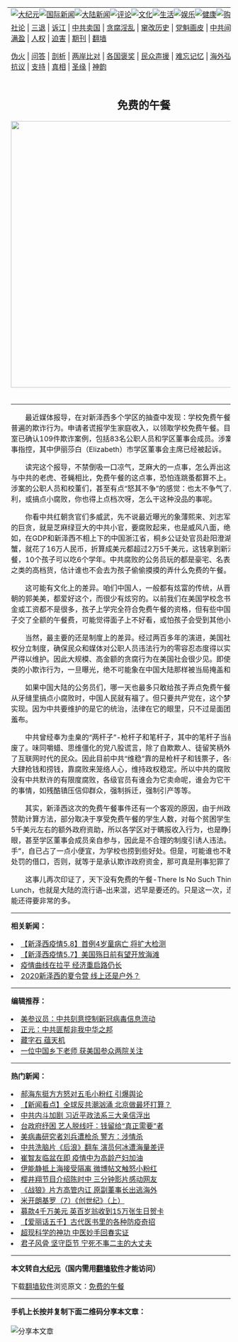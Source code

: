 <a name="1" id="1" target="_blank"></a><span id="1"></span>
<table align=center border="0"><tr><td colspan="2" VALIGN=TOP><a href="/gb/nsc413.md#1"><img src="https://raw.githubusercontent.com/vh2837/www/master/t/djy/1.jpg" title="大纪元"></a><a href="/gb/n24hr.md#1"><img src="https://raw.githubusercontent.com/vh2837/www/master/t/djy/3.jpg" title="国际新闻"></a><a href="/gb/nsc413.md#1"><img src="https://raw.githubusercontent.com/vh2837/www/master/t/djy/4.jpg" title="大陆新闻"></a><a href="/gb/news392.md#1"><img src="https://raw.githubusercontent.com/vh2837/www/master/t/djy/5.jpg" title="评论"></a><a href="/gb/news2007.md#1"><img src="https://raw.githubusercontent.com/vh2837/www/master/t/djy/6.jpg" title="文化"></a><a href="/gb/news2008.md#1"><img src="https://raw.githubusercontent.com/vh2837/www/master/t/djy/7.jpg" title="生活"></a><a href="/gb/ncyule.md#1"><img src="https://raw.githubusercontent.com/vh2837/www/master/t/djy/8.jpg" title="娱乐"></a><a href="/gb/nsc1002.md#1"><img src="https://raw.githubusercontent.com/vh2837/www/master/t/djy/9.jpg" title="健康"><a href="https://www.youlucky.com"><img src="https://raw.githubusercontent.com/vh2837/www/master/t/djy/10.jpg" title="购物"></a><a href="https://donate.epochtimes.com/?utm_medium=epochtimes&utm_source=referral&utm_campaign=donate_button_djyarticleheader"><img src="https://raw.githubusercontent.com/vh2837/www/master/t/djy/12.jpg" title="捐款"></a></td></tr>
<tr><td colspan="2" VALIGN=TOP><a target="_blank" href="/gb/9p.md#1">社论</a> | <a target="_blank" href="/gb/nf5657.md#1">三退</a> | <a target="_blank" href="/gb/nf6124.md#1">诉江</a> | <a target="_blank" href="/gb/nf1176117.md#1">中共卖国</a> | <a target="_blank" href="/gb/nf5773.md#1">贪腐淫乱</a> | <a target="_blank" href="/gb/nf1176115.md#1">窜改历史</a> | <a target="_blank" href="/gb/nf1176107.md#1">党魁画皮</a> | <a target="_blank" href="/gb/nf1320400.md#1">中共间谍</a> | <a target="_blank" href="/gb/nf1176114.md#1">破坏传统</a> | <a target="_blank" href="https://github.com/vh2837/ntdtv/blob/master/gb/prog447_1.md#1">恶贯满盈</a> | <a target="_blank" href="/gb/ncid278.md#1">人权</a> | <a target="_blank" href="/gb/nf1176111.md#1">迫害</a> | <a target="_blank" href="https://gitlab.com/szzdlab/mh-qikan/blob/master/README.md#1">期刊</a> | <a target="_blank" href="https://github.com/bannedbook/fanqiang/wiki">翻墙</a></p><p><a target="_blank" href="/gb/nf5562.md#1">伪火</a> | <a target="_blank" href="/gb/nf4378.md#1">问答</a> | <a target="_blank" href="/gb/nf5792.md#1">剖析</a> | <a target="_blank" href="/gb/nf5735.md#1">两岸比对</a> | <a target="_blank" href="/gb/nf6119.md#1">各国褒奖</a> | <a target="_blank" href="/gb/nf6120.md#1">民众声援</a> | <a target="_blank" href="/gb/nf1188594.md#1">难忘记忆</a> | <a target="_blank" href="/gb/nf3180.md#1">海外弘传</a> | <a target="_blank" href="/gb/nf5410.md#1">万人上访</a> | <a target="_blank" href="https://github.com/vh2837/ntdtv/blob/master/gb/prog1530_1.md#1">和平抗议</a> | <a target="_blank" href="/gb/nf4386.md#1">支持</a> | <a target="_blank" href="/gb/nf4389.md#1">真相</a> | <a target="_blank" href="/gb/nf5790.md#1">圣缘</a> | <a target="_blank" href="/gb/nf4786.md#1">神韵</a></td></tr>
<tr><td VALIGN=TOP width="626"><h2 align=center>免费的午餐</h2>
<img width="600" src="https://i.epochtimes.com/assets/uploads/2020/05/GettyImages-51514869-320x200.jpg" />
<h6></h6>
<hr>
	<p>　　最近媒体报导，在对新泽西多个学区的抽查中发现：学校免费午餐计划中，存在普遍的欺诈行为。申请者谎报学生家庭收入，以领取学校免费午餐。目前州审计办公室已确认109件欺诈案例，包括83名公职人员和学区董事会成员。涉案人员将面临刑事指控，其中伊丽莎白（Elizabeth）市学区董事会主席已经被起诉。 </p>
<p>　　读完这个报导，不禁倒吸一口凉气，芝麻大的一点事，怎么弄出这么大动静呢？与中共的老虎、苍蝇相比，免费午餐的这点事，恐怕连跳蚤都算不上。尤其是对那些涉案的公职人员和校董们，甚至有点“怒其不争”的感觉：也太不争气了。想谋点小私利，或搞点小腐败，你也得上点档次呀，怎么干这种没品的事呢。 </p>
<p>　　你看中共红朝贪官们多威武，先不说最近曝光的象薄熙来、刘志军这些动辄上亿的巨贪，就是芝麻绿豆大的中共小官，要腐败起来，也是威风八面，绝对震撼。例如，在GDP和新泽西不相上下的中国浙江省，桐乡公证处官员赴阳澄湖考察吃一餐螃蟹，就花了16万人民币，折算成美元都超过2万5千美元，这钱拿到新泽西学校买午餐，10个孩子可以吃6个学年。中共腐败的公务员玩的都是豪宅、名表、名画、名酒之类的高档货，估计谁也不会去为孩子偷偷摸摸的弄什么免费的午餐。 </p>
<p>　　这可能有文化上的差异。咱们中国人，一般都有炫富的传统，从晋朝的石崇到天朝的郭美美，都爱好这个，而很少有炫穷的。以前我们在美国学校念书的时候，奖学金或工资都不是很多，孩子上学完全符合免费午餐的资格，但有些中国同学还是为孩子交了全额的午餐费，可能觉得面子上不好看，或怕孩子会受到其他小朋友的奚落。 </p>
<p>　　当然，最主要的还是制度上的差异。经过两百多年的演进，美国社会有成熟的三权分立制度，确保民众和媒体对公职人员违法行为的零容忍态度得以实现，法律的尊严得以维护。因此大规模、高金额的贪腐行为在美国社会很少见。即使象免费午餐之类的小欺诈行为，一旦曝光，绝不可能象在中国大陆那样被当局掩盖和“和谐”。 </p>
<p>　　如果中国大陆的公务员们，哪一天也最多只敢给孩子弄点免费午餐之类的私利，从牙缝里搞点小腐败时，中国人民就有福了。但只要共产党在，这个梦想永远不可能实现。因为中共要维护的是它的统治，法律在它的眼里，只不过是面团，挡箭牌和遮羞布。 </p>
<p>　　中共曾经奉为圭臬的“两杆子”-枪杆子和笔杆子，其中的笔杆子当前已经基本残废了。味同嚼蜡、思维僵化的党八股谎言，除了自欺欺人、徒留笑柄外，根本忽悠不了互联网时代的民众。因此目前中共“维稳”靠的是枪杆子和钱票子，各级政府和官员大肆抢钱和捞钱，靠腐败来笼络人心，维持政权稳定。所以中共的腐败是制度性的，没有中共默许的有限度腐败，各级官员有谁会为它卖命呢，谁会为它干那些伤天害理的事情，如残酷镇压信仰群众，强制拆迁，强制引产等等。 </p>
<p>　　其实，新泽西这次的免费午餐事件还有一个客观的原因，由于州政府对各学区的赞助计算方法，部分取决于享受免费午餐的学生人数，对每个贫困学生，学校可得到5千美元左右的额外政府资助，所以各学区对于瞒报收入行为，也是睁只眼、闭只眼，甚至学区董事会成员亲自参与，因此是不合理的制度引诱人违法。“身后有余忘缩手”，自已占了一点小便宜，为学校也捞到些好处。但是，可能谁也不敢把这作为免于处罚的借口，否则，就等于是承认欺诈政府资金，那可真是刑事犯罪了。 </p>
<p>　　这事儿再次印证了，天下没有免费的午餐-There Is No Such Thing as Free Lunch，也就是大陆的流行语&#8211;出来混，迟早是要还的。只是这一次，连本带息他们可能还得要非常的多。 </p>
	
<hr>


<strong>相关新闻：</strong>
<li><a href="/gb/20/5/8/n12094257.md#1">【新泽西疫情5.8】首例4岁童病亡 将扩大检测</a></li>
<li><a href="/gb/20/5/8/n12091931.md#1">【新泽西疫情5.7】美国殇日前有望开放海滩</a></li>
<li><a href="/gb/20/5/7/n12091487.md#1">疫情曲线在拉平 经济重启路仍长</a></li>
<li><a href="/gb/20/5/7/n12091462.md#1">2020新泽西的夏令营 线上还是户外？</a></li>
<hr>


<strong>编辑推荐：</strong>
<li><a href="/gb/20/2/22/n11887949.md#1">美参议员：中共刻意控制新冠病毒信息流动</a></li>
<li><a href="/gb/19/11/4/n11631409.md#1" target="_blank">正元：中共匪帮非我中华之邦</a></li><li><a href="/gb/14/6/9/n4173977.md?dfh#1" target="_blank">藏字石 蕴天机</a></li><li><a href="/gb/18/9/1/n10683927.md#1" target="_blank">一位中国乡下老师 获美国参众两院关注</a></li>
<hr>

<strong>热门新闻：</strong>
<li><a href="/gb/20/5/7/n12091281.md#1">郝海东挺方方怒对五毛小粉红 引爆舆论</a></li>
<li><a href="/gb/20/5/7/n12091113.md#1">【新闻看点】全球反共潮汹涌 北京做最坏打算？</a></li>
<li><a href="/gb/20/5/7/n12090750.md#1">中共内斗加剧 习近平政法系三大亲信浮出</a></li>
<li><a href="/gb/20/5/8/n12092867.md#1">台政府纾困 艺人脱线吁：钱留给“真正需要”者</a></li>
<li><a href="/gb/20/5/7/n12090395.md#1">美病毒研究者刘兵遭枪杀 警方：涉情杀</a></li>
<li><a href="/gb/20/5/7/n12090922.md#1">中共洗脑片《后浪》翻车 演员何冰遭海量差评</a></li>
<li><a href="/gb/20/5/7/n12089652.md#1">崔智友临盆在即 疫情中为高龄产妇加油</a></li>
<li><a href="/gb/20/5/7/n12091172.md#1">伊能静抵上海接受隔离 微博帖文触怒小粉红</a></li>
<li><a href="/gb/20/5/7/n12091512.md#1">樱井翔节目介绍陈时中 三分钟影片感动网友</a></li>
<li><a href="/gb/20/5/6/n12088319.md#1">《战狼》片方高管内讧 原副董事长出逃海外</a></li>
<li><a href="/gb/13/3/31/n3835627.md#1">米开朗基罗（7）《创世纪》（上）</a></li>
<li><a href="/gb/20/5/6/n12087072.md#1">募款4千万美元 英百岁翁收到15万张生日贺卡</a></li>
<li><a href="/gb/20/5/3/n12079653.md#1">【爱丽话五千】古代医书里的各种防疫奇招</a></li>
<li><a href="/gb/20/4/29/n12069593.md#1">超现科学的神功 中医妙手回春实证</a></li>
<li><a href="/gb/20/5/5/n12085395.md#1">君子风骨 坚守臣节 宁死不事二主的大丈夫</a></li>
<hr>

<strong>本文转自<a href="https://www.epochtimes.com">大纪元</a>（国内需用<a href="https://github.com/bannedbook/fanqiang/wiki">翻墙软件</a>才能访问）</strong><p>下载<a href="https://github.com/bannedbook/fanqiang/wiki">翻墙软件</a>浏览原文：<a href="https://www.epochtimes.com/gb/13/8/9/n3937668.htm">免费的午餐</a></p><hr>

<strong>手机上长按并复制下面二维码分享本文章：</strong><br><br><img src="http://d1p1.ip.zn2.us/v.php?action=qrcode&url=/gb/13/8/9/n3937668.md%231" title="分享本文章"></td><td VALIGN=TOP><a href="/gb/16/1/21/n4622075.md?dfh#1" target="_blank"><img src="https://raw.githubusercontent.com/vh2837/djy/master/gb/300/wei-f1.jpg" title="中共的伪火骗局"  alt="中共的伪火骗局"></a><br><a href="https://github.com/vh2837/www/blob/master/README.md?dfh#9" target="_blank"><img src="https://raw.githubusercontent.com/vh2837/djy/master/gb/300/yong-h.jpg" title="永恒的见证"  alt="永恒的见证"></a><br><a href="/gb/13/9/29/n3974789.md?dfh#1" target="_blank"><img src="https://raw.githubusercontent.com/vh2837/djy/master/gb/300/shang-lnz.jpg" title="善良女子被中共投男牢"  alt="善良女子被中共投男牢"></a><br><a href="/gb/16/3/16/n4663449.md?dfh#1" target="_blank"><img src="https://raw.githubusercontent.com/vh2837/djy/master/gb/300/huo-z3.jpg" title="警卫目击活摘器官"  alt="警卫目击活摘器官"></a><br><a href="/gb/16/8/7/n8177641.md?dfh#1" target="_blank"><img src="https://raw.githubusercontent.com/vh2837/djy/master/gb/300/huo-z4.jpg" title="证人描述活摘恐怖"  alt="证人描述活摘恐怖"></a><br><a href="/gb/10/4/19/n2881569.md?dfh#1" target="_blank"><img src="https://raw.githubusercontent.com/vh2837/djy/master/gb/300/huo-z1.jpg" title="揭开活摘器官黑幕"  alt="揭开活摘器官黑幕"></a><br><a href="/gb/10/11/7/n3077476.md?dfh#1" target="_blank"><img src="https://raw.githubusercontent.com/vh2837/djy/master/gb/300/ma-ks.jpg" title="马克思的成魔之路"  alt="马克思的成魔之路"></a><br><a href="/gb/14/6/9/n4173977.md?dfh#1" target="_blank"><img src="https://raw.githubusercontent.com/vh2837/djy/master/gb/300/chang-zs.jpg" title="藏字石 蕴天机"  alt="藏字石 蕴天机"></a><br><a href="/gb/18/5/10/n10381511.md?dfh#1" target="_blank"><img src="https://raw.githubusercontent.com/vh2837/djy/master/gb/300/st1.jpg" title="关注3亿人三退"  alt="关注3亿人三退"></a><br><a href="/gb/18/3/21/n10237682.md?dfh#1" target="_blank"><img src="https://raw.githubusercontent.com/vh2837/djy/master/gb/300/jie-t.jpg" title="解体中共复兴中华"  alt="解体中共复兴中华"></a><br><a href="/gb/9/2/9/n2422991.md?dfh#1" target="_blank"><img src="https://raw.githubusercontent.com/vh2837/djy/master/gb/300/gao-zs.jpg" title="中共迫害良心律师"  alt="中共迫害良心律师"></a><br><a href="/gb/18/12/9/n10900044.md?dfh#1" target="_blank"><img src="https://raw.githubusercontent.com/vh2837/djy/master/gb/300/sj1.jpg" title="303万人举报江泽民"  alt="303万人举报江泽民"></a><br><a href="/gb/18/8/28/n10672014.md?dfh#1" target="_blank"><img src="https://raw.githubusercontent.com/vh2837/djy/master/gb/300/sj2.jpg" title="这些官员为何起诉江泽民"  alt="这些官员为何起诉江泽民"></a><br><a href="/gb/8/12/18/n2367165.md?dfh#1" target="_blank"><img src="https://raw.githubusercontent.com/vh2837/djy/master/gb/300/liangan.jpg" title="海峡两岸的强烈对比"  alt="海峡两岸的强烈对比"></a><br><a href="/gb/15/12/10/n4593139.md?dfh#1" target="_blank"><img src="https://raw.githubusercontent.com/vh2837/djy/master/gb/300/jia-ndzl.jpg" title="加拿大总理的贺信"  alt="加拿大总理的贺信"></a><br><a href="/gb/11/6/17/n3289382.md?dfh#1" target="_blank"><img src="https://raw.githubusercontent.com/vh2837/djy/master/gb/300/xiao-wd.jpg" title="探寻真相兼听则明"  alt="探寻真相兼听则明"></a><br><a href="/gb/18/10/27/n10812623.md?dfh#1" target="_blank"><img src="https://raw.githubusercontent.com/vh2837/djy/master/gb/300/yindu.jpg" title="印度媒体报道东方"  alt="印度媒体报道东方"></a><br><a href="/gb/18/6/9/n10469652.md?dfh#1" target="_blank"><img src="https://raw.githubusercontent.com/vh2837/djy/master/gb/300/xie-j.jpg" title="不一样的海外校园"  alt="不一样的海外校园"></a><br><a href="/gb/7/4/5/n1669415.md?dfh#1" target="_blank"><img src="https://raw.githubusercontent.com/vh2837/djy/master/gb/300/li-up.jpg" title="从大师到徒弟的传奇"  alt="从大师到徒弟的传奇"></a><br><a href="/gb/17/5/26/n9191512.md?dfh#1" target="_blank"><img src="https://raw.githubusercontent.com/vh2837/djy/master/gb/300/zfl2.jpg" title="亿万人与东方一本奇书"  alt="亿万人与东方一本奇书"></a><br><a href="/gb/13/11/27/n4020290.md?dfh#1" target="_blank"><img src="https://raw.githubusercontent.com/vh2837/djy/master/gb/300/zhen-h.jpg" title="大陆见不到的震撼场面"  alt="大陆见不到的震撼场面"></a><br><a href="/gb/15/7/17/n4482910.md?dfh#1" target="_blank"><img src="https://raw.githubusercontent.com/vh2837/djy/master/gb/300/dalu-sk.jpg" title="人心向善 大陆当初盛况"  alt="人心向善 大陆当初盛况"></a><br><a href="/gb/19/1/5/n10955468.md?dfh#1" target="_blank"><img src="https://raw.githubusercontent.com/vh2837/djy/master/gb/300/zfl1.jpg" title="追寻真理 这书讲什么"  alt="追寻真理 这书讲什么"></a><br><a href="https://github.com/bannedbook/fanqiang/wiki" target="_blank"><img src="https://raw.githubusercontent.com/vh2837/djy/master/gb/300/fq1.jpg" title="下载免费翻墙软件"  alt="下载免费翻墙软件"></a><br></td></tr></table>